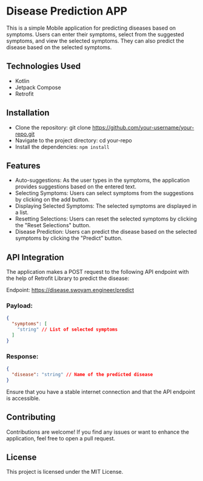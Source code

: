 # Disease Prediction APP
This is a simple Mobile application for predicting diseases based on symptoms. Users can enter their symptoms, select from the suggested symptoms, and view the selected symptoms. They can also predict the disease based on the selected symptoms.

## Technologies Used
- Kotlin 
- Jetpack Compose
- Retrofit 
## Installation
- Clone the repository: git clone https://github.com/your-username/your-repo.git
- Navigate to the project directory: cd your-repo
- Install the dependencies: `npm install`
## Features
- Auto-suggestions: As the user types in the symptoms, the application provides suggestions based on the entered text.
- Selecting Symptoms: Users can select symptoms from the suggestions by clicking on the add button.
- Displaying Selected Symptoms: The selected symptoms are displayed in a list.
- Resetting Selections: Users can reset the selected symptoms by clicking the "Reset Selections" button.
- Disease Prediction: Users can predict the disease based on the selected symptoms by clicking the "Predict" button.
## API Integration
The application makes a POST request to the following API endpoint with the help of Retrofit Library to predict the disease:

Endpoint: https://disease.swoyam.engineer/predict

### Payload:

```json
{
  "symptoms": [
    "string" // List of selected symptoms
  ]
}
```
### Response:

```json
{
  "disease": "string" // Name of the predicted disease
}
```
Ensure that you have a stable internet connection and that the API endpoint is accessible.

## Contributing
Contributions are welcome! If you find any issues or want to enhance the application, feel free to open a pull request.

## License
This project is licensed under the MIT License.
